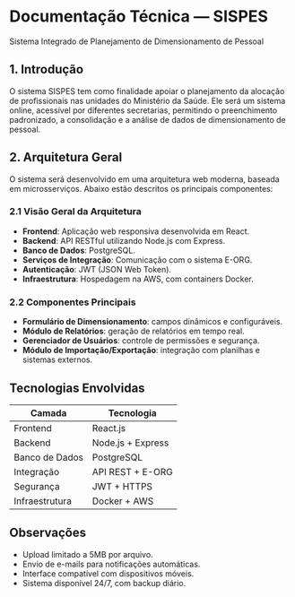 # Documentação Técnica — SISPES

Sistema Integrado de Planejamento de Dimensionamento de Pessoal


## 1. Introdução

O sistema SISPES tem como finalidade apoiar o planejamento da alocação de profissionais nas unidades do Ministério da Saúde. Ele será um sistema online, acessível por diferentes secretarias, permitindo o preenchimento padronizado, a consolidação e a análise de dados de dimensionamento de pessoal.


## 2. Arquitetura Geral

O sistema será desenvolvido em uma arquitetura web moderna, baseada em microsserviços. Abaixo estão descritos os principais componentes:

### 2.1 Visão Geral da Arquitetura

- **Frontend**: Aplicação web responsiva desenvolvida em React.
- **Backend**: API RESTful utilizando Node.js com Express.
- **Banco de Dados**: PostgreSQL.
- **Serviços de Integração**: Comunicação com o sistema E-ORG.
- **Autenticação**: JWT (JSON Web Token).
- **Infraestrutura**: Hospedagem na AWS, com containers Docker.

### 2.2 Componentes Principais

- **Formulário de Dimensionamento**: campos dinâmicos e configuráveis.
- **Módulo de Relatórios**: geração de relatórios em tempo real.
- **Gerenciador de Usuários**: controle de permissões e segurança.
- **Módulo de Importação/Exportação**: integração com planilhas e sistemas externos.


## Tecnologias Envolvidas

| Camada           | Tecnologia           |
|------------------|----------------------|
| Frontend         | React.js             |
| Backend          | Node.js + Express    |
| Banco de Dados   | PostgreSQL           |
| Integração       | API REST + E-ORG     |
| Segurança        | JWT + HTTPS          |
| Infraestrutura   | Docker + AWS         |


## Observações

- Upload limitado a 5MB por arquivo.
- Envio de e-mails para notificações automáticas.
- Interface compatível com dispositivos móveis.
- Sistema disponível 24/7, com backup diário.
